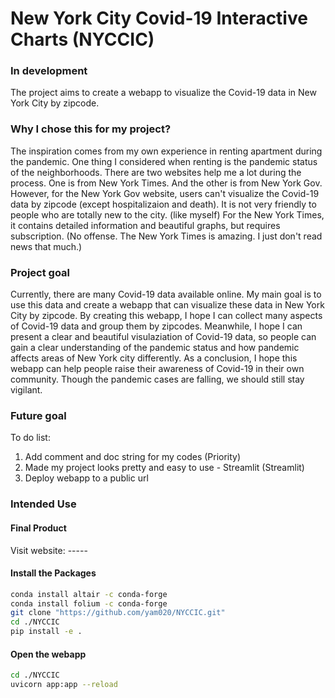 # New York City Covid-19 Interactive Charts (NYCCIC)
### In development 
The project aims to create a webapp to visualize the Covid-19 data in New York City by zipcode. 

### Why I chose this for my project? 
The inspiration comes from my own experience in renting apartment during the pandemic. One thing I considered when renting is the pandemic status of the neighborhoods. There are two websites help me a lot during the process. One is from New York Times. And the other is from New York Gov. However, for the New York Gov website, users can't visualize the Covid-19 data by zipcode (except hospitalizaion and death). It is not very friendly to people who are totally new to the city. (like myself)  For the New York Times, it contains detailed information and beautiful graphs, but requires subscription. (No offense. The New York Times is amazing. I just don't read news that much.)

### Project goal 
Currently, there are many Covid-19 data available online. My main goal is to use this data and create a webapp that can visualize these data in New York City by zipcode. By creating this webapp, I hope I can collect many aspects of Covid-19 data and group them by zipcodes. Meanwhile, I hope I can present a clear and beautiful visulaziation of Covid-19 data, so people can gain a clear understanding of the pandemic status and how pandemic affects areas of New York city differently. As a conclusion, I hope this webapp can help people raise their awareness of Covid-19 in their own community. Though the pandemic cases are falling, we should still stay vigilant. 

### Future goal 
To do list: 
1. Add comment and doc string for my codes (Priority)
2. Made my project looks pretty and easy to use - Streamlit (Streamlit)
3. Deploy webapp to a public url


 
### Intended Use

#### Final Product
Visit website: -----

#### Install the Packages
```bash
conda install altair -c conda-forge 
conda install folium -c conda-forge
git clone "https://github.com/yam020/NYCCIC.git"
cd ./NYCCIC
pip install -e . 
```
#### Open the webapp 
```bash
cd ./NYCCIC 
uvicorn app:app --reload
```

